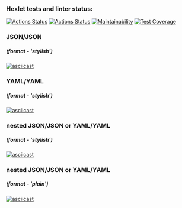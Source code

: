 ### Hexlet tests and linter status:
[![Actions Status](https://github.com/YankaZabka/frontend-project-lvl2/workflows/eslinter-check/badge.svg)](https://github.com/YankaZabka/frontend-project-lvl2/actions)
[![Actions Status](https://github.com/YankaZabka/frontend-project-lvl2/workflows/hexlet-check/badge.svg)](https://github.com/YankaZabka/frontend-project-lvl2/actions)
[![Maintainability](https://api.codeclimate.com/v1/badges/a99a88d28ad37a79dbf6/maintainability)](https://codeclimate.com/github/codeclimate/codeclimate/maintainability)
[![Test Coverage](https://api.codeclimate.com/v1/badges/a99a88d28ad37a79dbf6/test_coverage)](https://codeclimate.com/github/codeclimate/codeclimate/test_coverage)
### JSON/JSON
##### (format - 'stylish')
[![asciicast](https://asciinema.org/a/325iaecI6Jb1p1jxJm2pLvzGx.svg)](https://asciinema.org/a/325iaecI6Jb1p1jxJm2pLvzGx)
### YAML/YAML
##### (format - 'stylish')
[![asciicast](https://asciinema.org/a/eQoxOXmjffHumJxE2zUR6933K.svg)](https://asciinema.org/a/eQoxOXmjffHumJxE2zUR6933K)
### nested JSON/JSON or YAML/YAML
##### (format - 'stylish')
[![asciicast](https://asciinema.org/a/6cQJgoCkuFz8eFcC0D2FpmM4p.svg)](https://asciinema.org/a/6cQJgoCkuFz8eFcC0D2FpmM4p)
### nested JSON/JSON or YAML/YAML 
##### (format - 'plain')
[![asciicast](https://asciinema.org/a/Tu4DwNVkRDJZBcgxGXE7ygNHV.svg)](https://asciinema.org/a/Tu4DwNVkRDJZBcgxGXE7ygNHV)
